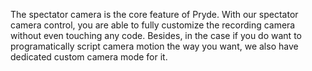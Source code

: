 The spectator camera is the core feature of Pryde. With our spectator camera control, you are able to fully customize the recording camera without even touching any code. Besides, in the case if you do want to programatically script camera motion the way you want, we also have dedicated custom camera mode for it.
